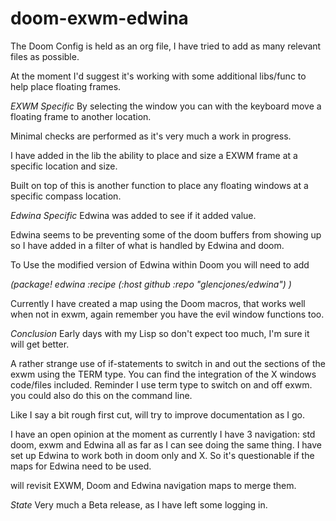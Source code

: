 # doom-exwm-edwina

The Doom Config is held as an org file, I have tried to add as many relevant files as possible.

At the moment I'd suggest it's working with some additional libs/func to help place floating frames.

_EXWM Specific_
By selecting the window you can with the keyboard move a floating frame to another location. 

Minimal checks are performed as it's very much a work in progress.

I have added in the lib the ability to place and size a EXWM frame at a specific location
and size.

Built on top of this is another function to place any floating windows at a specific compass location.

_Edwina Specific_
Edwina was added to see if it added value.

Edwina seems to be preventing some of the doom buffers from showing up so I have added in a filter of what is handled by Edwina and doom.

To Use the modified version of Edwina within Doom you will need to add

*(package! edwina :recipe (:host github :repo "glencjones/edwina") )*

Currently I have created a map using the Doom macros, that works well when not in exwm, again remember you have the evil window functions too.

_Conclusion_
Early days with my Lisp so don't expect too much, I'm sure it will get better.

A rather strange use of if-statements to switch in and out the sections of the exwm using the TERM type.  You can find the integration of the 
X windows code/files included.  Reminder I use term type to switch on and off exwm.  you could also do this on the command line.

Like I say a bit rough first cut, will try to improve documentation as I go.

I have an open opinion at the moment as currently I have 3 navigation: std doom, exwm and Edwina all as far as I can see doing
the same thing.   I have set up Edwina to work both in doom only and X.  So it's questionable if the maps for Edwina need to be used.

will revisit EXWM, Doom and Edwina navigation maps to merge them.

_State_
Very much a Beta release, as I have left some logging in.
